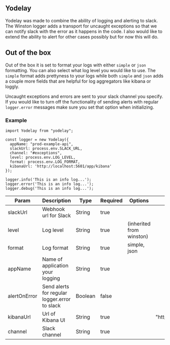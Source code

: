 ## Yodelay

Yodelay was made to combine the ability of logging and alerting to slack. The Winston logger adds a transport for uncaught exceptions so that we can notify slack with the error as it happens in the code. I also would like to extend the ability to alert for other cases possibly but for now this will do.

## Out of the box

Out of the box it is set to format your logs with either `simple` or `json` formatting. You can also select what log level you would like to use. The `simple` format adds prettyness to your logs while both `simple` and `json` adds a couple more fields that are helpful for log aggregators like kibana or loggly.

Uncaught exceptions and errors are sent to your slack channel you specify. If you would like to turn off the functionality of sending alerts with regular `logger.error` messages make sure you set that option when initializing.

### Example

```
import Yodelay from "yodelay";

const logger = new Yodelay({
  appName: "prod-example-api",
  slackUrl: process.env.SLACK_URL,
  channel: "#exceptions",
  level: process.env.LOG_LEVEL,
  format: process.env.LOG_FORMAT,
  kibanaUrl: 'http://localhost:5601/app/kibana'
});

logger.info('This is an info log...');
logger.error('This is an info log...');
logger.debug('This is an info log...');
```

| Param        | Description                                   | Type    | Required | Options                  | Example                            | Default |
| ------------ | --------------------------------------------- | ------- | -------- | ------------------------ | ---------------------------------- | ------- |
| slackUrl     | Webhook url for Slack                         | String  | true     |                          |                                    |         |
| level        | Log level                                     | String  | true     | (inherited from winston) |                                    | info    |
| format       | Log format                                    | String  | true     | simple, json             |                                    | simple  |
| appName      | Name of application your logging              | String  | true     |                          |                                    |         |
| alertOnError | Send alerts for regular logger.error to slack | Boolean | false    |                          |                                    | true    |
| kibanaUrl    | Url of Kibana UI                              | String  | true     |                          | "http://localhost:5601/app/kibana" |         |
| channel      | Slack channel                                 | String  | true     |                          |                                    |         |

